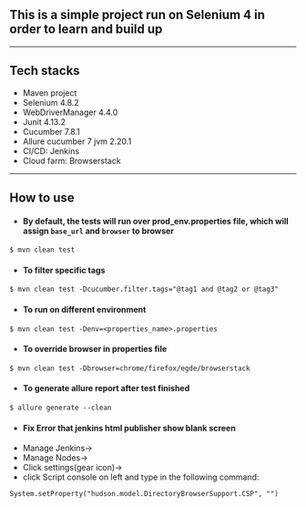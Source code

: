 ## This is a simple project run on Selenium 4 in order to learn and build up
****
## Tech stacks
* Maven project
* Selenium 4.8.2
* WebDriverManager 4.4.0
* Junit 4.13.2
* Cucumber 7.8.1
* Allure cucumber 7 jvm 2.20.1
* CI/CD: Jenkins
* Cloud farm: Browserstack


****
## How to use

* #### By default, the tests will run over prod_env.properties file, which will assign `base_url` and `browser` to browser
```shell
$ mvn clean test
```
* #### To filter specific tags 
```shell
$ mvn clean test -Dcucumber.filter.tags="@tag1 and @tag2 or @tag3"
```
* #### To run on different environment
```shell
$ mvn clean test -Denv=<properties_name>.properties
```
* #### To override browser in properties file
```shell
$ mvn clean test -Dbrowser=chrome/firefox/egde/browserstack
```
* #### To generate allure report after test finished
```shell
$ allure generate --clean
```

* #### Fix Error that jenkins html publisher show blank screen
* Manage Jenkins->
* Manage Nodes->
* Click settings(gear icon)->
* click Script console on left and type in the following command:
```shell
System.setProperty("hudson.model.DirectoryBrowserSupport.CSP", "")
```
